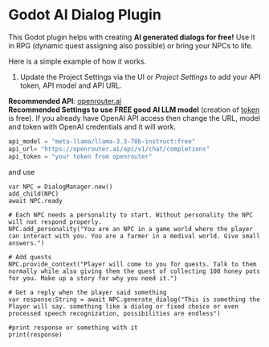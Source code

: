 # Godot AI Dialog Plugin

This Godot plugin helps with creating **AI generated dialogs for free!** Use it in RPG (dynamic quest assigning also possible) or bring your NPCs to life.

Here is a simple example of how it works.
1. Update the Project Settings via the UI or *Project Settings* to add your API token, API model and API URL.

**Recommended API**: [openrouter.ai](https://openrouter.ai/)<br> 
**Recommended Settings to use FREE good AI LLM model** (creation of [token](https://openrouter.ai/settings/keys) is free). If you already have OpenAI API access then change the URL, model and token with OpenAI credentials and it will work.
```py
api_model = "meta-llama/llama-3.3-70b-instruct:free"
api_url= "https://openrouter.ai/api/v1/chat/completions"
api_token = "your token from openrouter"
```

and use
```gdscript
var NPC = DialogManager.new()
add_child(NPC)
await NPC.ready

# Each NPC needs a personality to start. Without personality the NPC will not respond properly.
NPC.add_personality("You are an NPC in a game world where the player can interact with you. You are a farmer in a medival world. Give small answers.")

# Add quests
NPC.provide_context("Player will come to you for quests. Talk to them normally while also giving them the quest of collecting 100 honey pots for you. Make up a story for why you need it.")

# Get a reply when the player said something
var response:String = await NPC.generate_dialog("This is something the Player will say. something like a dialog or fixed choice or even processed speech recognization, possibilities are endless")

#print response or something with it
print(response)
```